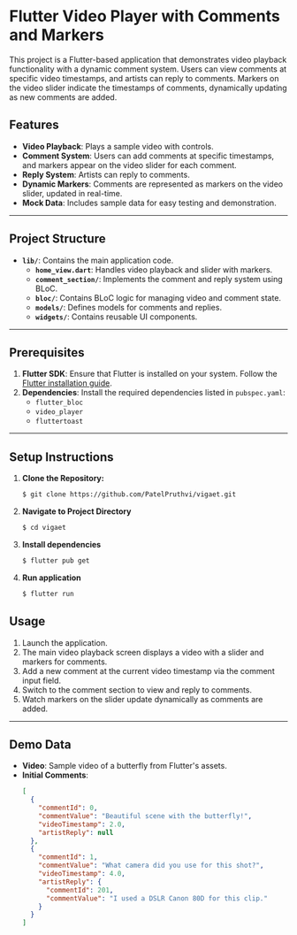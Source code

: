 # Flutter Video Player with Comments and Markers

This project is a Flutter-based application that demonstrates video playback functionality with a dynamic comment system. Users can view comments at specific video timestamps, and artists can reply to comments. Markers on the video slider indicate the timestamps of comments, dynamically updating as new comments are added.

## Features

- **Video Playback**: Plays a sample video with controls.
- **Comment System**: Users can add comments at specific timestamps, and markers appear on the video slider for each comment.
- **Reply System**: Artists can reply to comments.
- **Dynamic Markers**: Comments are represented as markers on the video slider, updated in real-time.
- **Mock Data**: Includes sample data for easy testing and demonstration.

---

## Project Structure

- **`lib/`**: Contains the main application code.
  - **`home_view.dart`**: Handles video playback and slider with markers.
  - **`comment_section/`**: Implements the comment and reply system using BLoC.
  - **`bloc/`**: Contains BLoC logic for managing video and comment state.
  - **`models/`**: Defines models for comments and replies.
  - **`widgets/`**: Contains reusable UI components.

---

## Prerequisites

1. **Flutter SDK**: Ensure that Flutter is installed on your system. Follow the [Flutter installation guide](https://flutter.dev/docs/get-started/install).
2. **Dependencies**: Install the required dependencies listed in `pubspec.yaml`:
   - `flutter_bloc`
   - `video_player`
   - `fluttertoast`

---

## Setup Instructions

1. **Clone the Repository:**

   ```bash
   $ git clone https://github.com/PatelPruthvi/vigaet.git

2. **Navigate to Project Directory**
   
   ```bash
   $ cd vigaet
3. **Install dependencies**
   
   ```bash
   $ flutter pub get
4. **Run application**

   ```bash
   $ flutter run
## Usage

1. Launch the application.
2. The main video playback screen displays a video with a slider and markers for comments.
3. Add a new comment at the current video timestamp via the comment input field.
4. Switch to the comment section to view and reply to comments.
5. Watch markers on the slider update dynamically as comments are added.

---

## Demo Data

- **Video**: Sample video of a butterfly from Flutter's assets.
- **Initial Comments**:
  ```json
  [
    {
      "commentId": 0,
      "commentValue": "Beautiful scene with the butterfly!",
      "videoTimestamp": 2.0,
      "artistReply": null
    },
    {
      "commentId": 1,
      "commentValue": "What camera did you use for this shot?",
      "videoTimestamp": 4.0,
      "artistReply": {
        "commentId": 201,
        "commentValue": "I used a DSLR Canon 80D for this clip."
      }
    }
  ]
